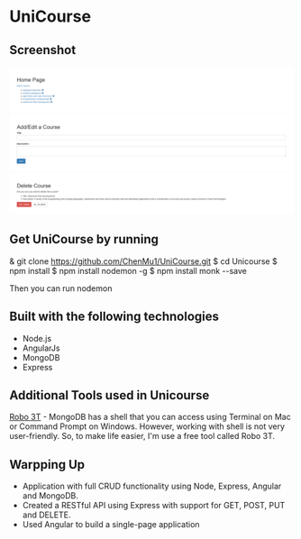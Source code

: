 # UniCourse

## Screenshot

![Home](https://github.com/ChenMu1/UniCourse/blob/master/public/images/Home.png)
![Add/Edit](https://github.com/ChenMu1/UniCourse/blob/master/public/images/Add_Edit.png)
![Delete](https://github.com/ChenMu1/UniCourse/blob/master/public/images/Delete.png)

## Get UniCourse by running 

& git clone  https://github.com/ChenMu1/UniCourse.git
$ cd Unicourse
$ npm install
$ npm install nodemon -g
$ npm install monk --save

Then you can run nodemon

## Built with the following technologies

* Node.js
* AngularJs
* MongoDB
* Express

## Additional Tools used in Unicourse

[Robo 3T](https://robomongo.org/) - MongoDB has a shell that you can access using Terminal on Mac or Command Prompt on Windows. However, working with shell is not very user-friendly. So, to make life easier, I'm use a free tool called Robo 3T.

## Warpping Up

* Application with full CRUD functionality using Node, Express, Angular and MongoDB.
* Created a RESTful API using Express with support for GET, POST, PUT and DELETE.
* Used Angular to build a single-page application